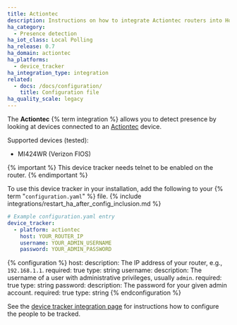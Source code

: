 ```yaml
---
title: Actiontec
description: Instructions on how to integrate Actiontec routers into Home Assistant.
ha_category:
  - Presence detection
ha_iot_class: Local Polling
ha_release: 0.7
ha_domain: actiontec
ha_platforms:
  - device_tracker
ha_integration_type: integration
related:
  - docs: /docs/configuration/
    title: Configuration file
ha_quality_scale: legacy
---
```


The **Actiontec** {% term integration %} allows you to detect presence by looking at devices connected to an [Actiontec](https://www.actiontec.com/) device.

Supported devices (tested):

- MI424WR (Verizon FIOS)

{% important %}
This device tracker needs telnet to be enabled on the router.
{% endimportant %}

To use this device tracker in your installation, add the following to your {% term "`configuration.yaml`" %} file.
{% include integrations/restart_ha_after_config_inclusion.md %}

```yaml
# Example configuration.yaml entry
device_tracker:
  - platform: actiontec
    host: YOUR_ROUTER_IP
    username: YOUR_ADMIN_USERNAME
    password: YOUR_ADMIN_PASSWORD
```

{% configuration %}
host:
  description: The IP address of your router, e.g., `192.168.1.1`.
  required: true
  type: string
username:
  description: The username of a user with administrative privileges, usually `admin`.
  required: true
  type: string
password:
  description: The password for your given admin account.
  required: true
  type: string
{% endconfiguration %}

See the [device tracker integration page](/integrations/device_tracker/) for instructions how to configure the people to be tracked.
